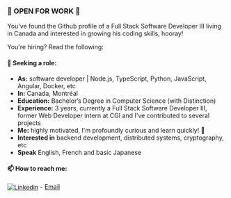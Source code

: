 ### 🔭 OPEN FOR WORK 🔭

You've found the Github profile of a Full Stack Software Developer III living in Canada and interested in growing his coding skills, hooray!

You're hiring? Read the following:

#### 🔎 Seeking a role:
* __As:__ software developer | Node.js, TypeScript, Python, JavaScript, Angular, Docker, etc
* __In:__ Canada, Montréal
* __Education:__ Bachelor’s Degree in Computer Science (with Distinction)
* __Experience:__ 3 years, currently a Full Stack Software Developer III, former Web Developer intern at CGI and I've contributed to several projects
* __Me:__ highly motivated, I'm profoundly curious and learn quickly! 👯
* __Interested in__ backend development, distributed systems, cryptography, etc
* __Speak__ English, French and basic Japanese

#### 📫 How to reach me: 
<a href="https://www.linkedin.com/in/bastiendecorte/"><img align="center" alt="Linkedin" src="https://img.shields.io/badge/linkedin-%230077B5.svg?&style=for-the-badge&logo=linkedin&logoColor=white"/></a> - [Email](mailto:bastiendct@gmail.com)  



<!--
**bo0st3r/bo0st3r** is a ✨ _special_ ✨ repository because its `README.md` (this file) appears on your GitHub profile.

Here are some ideas to get you started:

- 🔭 I’m currently working on ...
- 🌱 I’m currently learning ...
- 👯 I’m looking to collaborate on ...
- 🤔 I’m looking for help with ...
- 💬 Ask me about ...
- 📫 How to reach me: ...
- 😄 Pronouns: ...
- ⚡ Fun fact: ...
-->
